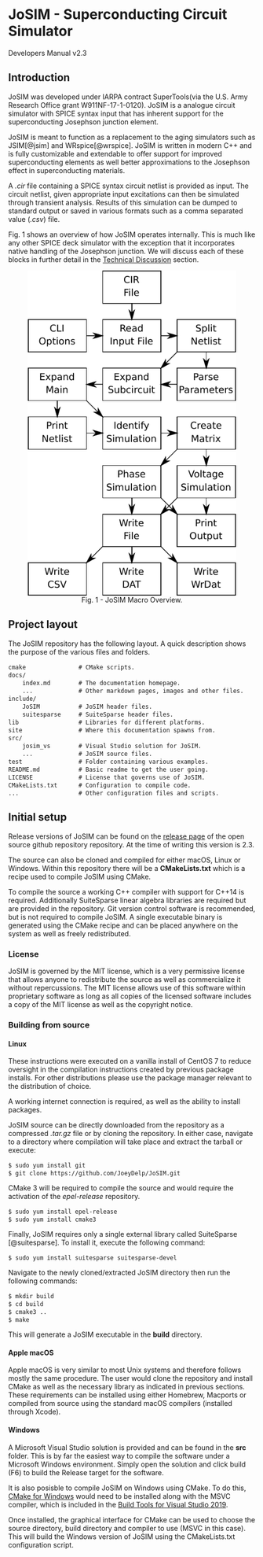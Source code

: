 # JoSIM - Superconducting Circuit Simulator

Developers Manual v2.3

## Introduction

JoSIM was developed under IARPA contract SuperTools(via the U.S. Army Research Office grant W911NF-17-1-0120). JoSIM is a analogue circuit simulator with SPICE syntax input that has inherent support for the superconducting Josephson junction element.

JoSIM is meant to function as a replacement to the aging simulators such as JSIM[@jsim] and WRspice[@wrspice]. JoSIM is written in modern C++ and is fully customizable and extendable to offer support for improved superconducting elements as well better approximations to the Josephson effect in superconducting materials.

A *.cir* file containing a SPICE syntax circuit netlist is provided as input. The circuit netlist, given appropriate input excitations can then be simulated through transient analysis. Results of this simulation can be dumped to standard output or saved in various formats such as a comma separated value (*.csv*) file.

Fig. 1 shows an overview of how JoSIM operates internally. This is much like any other SPICE deck simulator with the exception that it incorporates native handling of the Josephson junction. We will discuss each of these blocks in further detail in the [Technical Discussion](tech_disc.md) section.

<figure>
	<img src="img/josim_macro.pdf" alt="JoSIM macro overview" class="center">
	<figcaption align="center"> Fig. 1 - JoSIM Macro Overview.</figcaption>
</figure>

## Project layout

The JoSIM repository has the following layout. A quick description shows the purpose of the various files and folders.

    cmake   			# CMake scripts.
    docs/
        index.md		# The documentation homepage.
        ...      		# Other markdown pages, images and other files.
    include/
        JoSIM			# JoSIM header files.
        suitesparse		# SuiteSparse header files.
    lib					# Libraries for different platforms.
    site				# Where this documentation spawns from.
    src/
        josim_vs		# Visual Studio solution for JoSIM.
        ...				# JoSIM source files.
    test				# Folder containing various examples.
    README.md			# Basic readme to get the user going.
    LICENSE				# License that governs use of JoSIM.
    CMakeLists.txt		# Configuration to compile code.
    ...					# Other configuration files and scripts.

## Initial setup
Release versions of JoSIM can be found on the [release page](https://www.github.com/JoeyDelp/JoSIM/releases) of the open source github repository repository. At the time of writing this version is 2.3.

The source can also be cloned and compiled for either macOS, Linux or Windows. Within this repository there will be a **CMakeLists.txt** which is a recipe used to compile JoSIM using CMake.

To compile the source a working C++ compiler with support for C++14 is required. Additionally SuiteSparse linear algebra libraries are required but are provided in the repository. Git version control software is recommended, but is not required to compile JoSIM. A single executable binary is generated using the CMake recipe and can be placed anywhere on the system as well as freely redistributed.

### License
JoSIM is governed by the MIT license, which is a very permissive license that allows anyone to redistribute the source as well as commercialize it without repercussions. The MIT license allows use of this software within proprietary software as long as all copies of the licensed software includes a copy of the MIT license as well as the copyright notice.

### Building from source
#### Linux

These instructions were executed on a vanilla install of CentOS 7 to reduce oversight in the compilation instructions created by previous package installs. For other distributions please use the package manager relevant to the distribution of choice.

A working internet connection is required, as well as the ability to install packages.

JoSIM source can be directly downloaded from the repository as a compressed *.tar.gz* file or by cloning the repository. In either case, navigate to a directory where compilation will take place and extract the tarball or execute:

	$ sudo yum install git
	$ git clone https://github.com/JoeyDelp/JoSIM.git

CMake 3 will be required to compile the source and would require the activation of the *epel-release* repository.
	
	$ sudo yum install epel-release
	$ sudo yum install cmake3

Finally, JoSIM requires only a single external library called SuiteSparse [@suitesparse]. To install it, execute the following command:

	$ sudo yum install suitesparse suitesparse-devel

Navigate to the newly cloned/extracted JoSIM directory then run the following commands:

	$ mkdir build
	$ cd build
	$ cmake3 ..
	$ make

This will generate a JoSIM executable in the **build** directory.

#### Apple macOS

Apple macOS is very similar to most Unix systems and therefore follows mostly the same procedure. The user would clone the repository and install CMake as well as the necessary library as indicated in previous sections. These requirements can be installed using either Homebrew, Macports or compiled from source using the standard macOS compilers (installed through Xcode).

#### Windows

A Microsoft Visual Studio solution is provided and can be found in the **src** folder. This is by far the easiest way to compile the software under a Microsoft Windows environment. Simply open the solution and click build (F6) to build the Release target for the software.

It is also posisble to compile JoSIM on Windows using CMake. To do this, [CMake for Windows](https://cmake.org/download/) would need to be installed along with the MSVC compiler, which is included in the [Build Tools for Visual Studio 2019](https://visualstudio.microsoft.com/thank-you-downloading-visual-studio/?sku=BuildTools&rel=16).

Once installed, the graphical interface for CMake can be used to choose the source directory, build directory and compiler to use (MSVC in this case). This will build the Windows version of JoSIM using the CMakeLists.txt configuration script.

<style>
.center {
    display: block;
    margin: 0 auto;
}
</style>